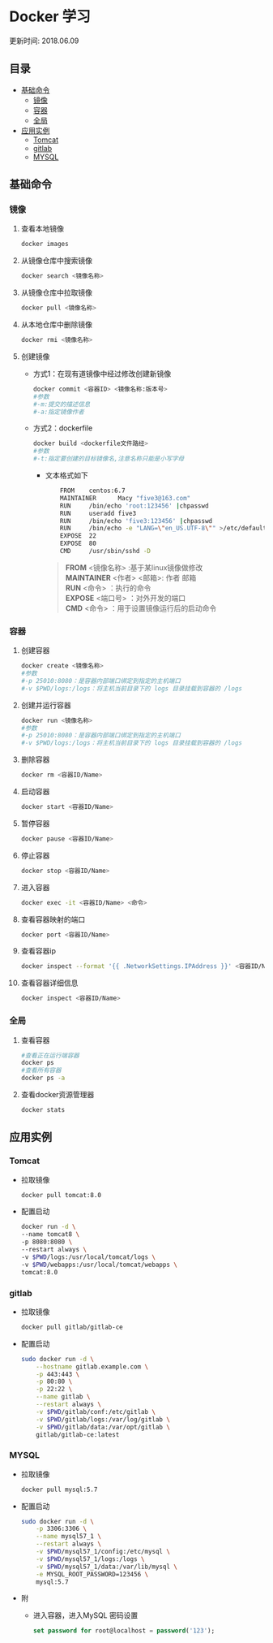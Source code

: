 # Docker 学习
更新时间: 2018.06.09

目录
---

<!-- TOC depthFrom:2 updateOnSave:true -->

- [基础命令](#基础命令)
    - [镜像](#镜像)
    - [容器](#容器)
    - [全局](#全局)
- [应用实例](#应用实例)
    - [Tomcat](#tomcat)
    - [gitlab](#gitlab)
    - [MYSQL](#mysql)

<!-- /TOC -->

## 基础命令

### 镜像

1. 查看本地镜像

    ```sh
    docker images
    ```

1. 从镜像仓库中搜索镜像

    ```sh
    docker search <镜像名称>
    ```

1. 从镜像仓库中拉取镜像

    ```sh
    docker pull <镜像名称>
    ```

1. 从本地仓库中删除镜像

    ```sh
    docker rmi <镜像名称>
    ```

1. 创建镜像

    + 方式1：在现有道镜像中经过修改创建新镜像
        ```sh
        docker commit <容器ID> <镜像名称:版本号>
        #参数
        #-m:提交的描述信息 
        #-a:指定镜像作者
        ```
        
    + 方式2：dockerfile
        ```sh
        docker build <dockerfile文件路经>
        #参数
        #-t:指定要创建的目标镜像名,注意名称只能是小写字母
        ```

        + 文本格式如下

            ```sh
                FROM    centos:6.7  
                MAINTAINER      Macy "five3@163.com"  
                RUN     /bin/echo 'root:123456' |chpasswd  
                RUN     useradd five3  
                RUN     /bin/echo 'five3:123456' |chpasswd  
                RUN     /bin/echo -e "LANG=\"en_US.UTF-8\"" >/etc/default/local  
                EXPOSE  22  
                EXPOSE  80  
                CMD     /usr/sbin/sshd -D

            ```
            >**FROM** <镜像名称> :基于某linux镜像做修改   
            **MAINTAINER** <作者> <邮箱>: 作者 邮箱   
            **RUN** <命令> ：执行的命令   
            **EXPOSE** <端口号> ：对外开发的端口   
            **CMD** <命令> ：用于设置镜像运行后的启动命令

### 容器

1. 创建容器

    ```sh
    docker create <镜像名称>  
    #参数
    #-p 25010:8080：是容器内部端口绑定到指定的主机端口  
    #-v $PWD/logs:/logs：将主机当前目录下的 logs 目录挂载到容器的 /logs
    ```

1. 创建并运行容器

    ```sh
    docker run <镜像名称>  
    #参数
    #-p 25010:8080：是容器内部端口绑定到指定的主机端口  
    #-v $PWD/logs:/logs：将主机当前目录下的 logs 目录挂载到容器的 /logs
    ```

1. 删除容器

    ```sh
    docker rm <容器ID/Name>
    ```

1. 启动容器

    ```sh
    docker start <容器ID/Name>
    ```

1. 暂停容器

    ```sh
    docker pause <容器ID/Name>
    ```

1. 停止容器

    ```sh
    docker stop <容器ID/Name>
    ```

1. 进入容器

    ```sh
    docker exec -it <容器ID/Name> <命令>
    ```

1. 查看容器映射的端口

    ```sh
    docker port <容器ID/Name>
    ```

1. 查看容器ip

    ```sh
    docker inspect --format '{{ .NetworkSettings.IPAddress }}' <容器ID/Name>
    ```

1. 查看容器详细信息

    ```sh
    docker inspect <容器ID/Name>
    ```

### 全局

1. 查看容器

    ```sh
    #查看正在运行端容器
    docker ps 
    #查看所有容器
    docker ps -a
    ```

1. 查看docker资源管理器

    ```sh
    docker stats
    ```

## 应用实例


### Tomcat

+ 拉取镜像

    ```sh
    docker pull tomcat:8.0
    ```

+ 配置启动

    ```sh
    docker run -d \
    --name tomcat8 \
    -p 8080:8080 \
    --restart always \
    -v $PWD/logs:/usr/local/tomcat/logs \
    -v $PWD/webapps:/usr/local/tomcat/webapps \
    tomcat:8.0
    ```

### gitlab

+ 拉取镜像

    ```sh
    docker pull gitlab/gitlab-ce
    ```

+ 配置启动

    ```sh
    sudo docker run -d \
        --hostname gitlab.example.com \
        -p 443:443 \
        -p 80:80 \
        -p 22:22 \
        --name gitlab \
        --restart always \
        -v $PWD/gitlab/conf:/etc/gitlab \
        -v $PWD/gitlab/logs:/var/log/gitlab \
        -v $PWD/gitlab/data:/var/opt/gitlab \
        gitlab/gitlab-ce:latest
    ```

### MYSQL


+ 拉取镜像

    ```sh
    docker pull mysql:5.7
    ```

+ 配置启动

    ```sh
    sudo docker run -d \
        -p 3306:3306 \
        --name mysql57_1 \
        --restart always \
        -v $PWD/mysql57_1/config:/etc/mysql \
        -v $PWD/mysql57_1/logs:/logs \
        -v $PWD/mysql57_1/data:/var/lib/mysql \
        -e MYSQL_ROOT_PASSWORD=123456 \
        mysql:5.7
    ```

+ 附
    + 进入容器，进入MySQL 密码设置
        ```sql
        set password for root@localhost = password('123');
        ```